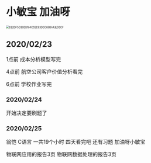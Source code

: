 # 小敏宝 加油呀



<img src="C:\Users\13416\Desktop\E62DF5C80EB164C55E93D0C69BA4夫00CF.jpg" alt="E62DF5C80EB164C55E93D0C69BA4夫00CF" style="zoom:50%;" />

## 2020/02/23

1点前  成本分析模型写完

4点前 航空公司客户价值分析看完

6点前 学校作业写完

### 2020/02/24

开始决定要刷题了

### 2020/02/25

翁恺 C语言 一共19个小时  四天看完吧  还有习题  加油呀小敏宝

物联网应用的报告3页  物联网数据处理的报告3页